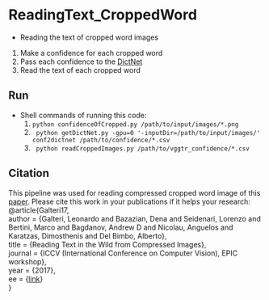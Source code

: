 # ReadingText_CroppedWord
- Reading the text of cropped word images

 1. Make a confidence for each cropped word
 2. Pass each confidence to the [DictNet](http://www.robots.ox.ac.uk/~vgg/publications/2014/Jaderberg14c) 
 3. Read the text of each cropped word

## Run

- Shell commands of running this code: <br />
  1.  ``` python confidenceOfCropped.py /path/to/input/images/*.png ``` <br /> 
  2.  ```  python getDictNet.py -gpu=0 '-inputDir=/path/to/input/images/' conf2dictnet /path/to/confidence/*.csv ``` <br />
  3.  ```  python readCroppedImages.py /path/to/vggtr_confidence/*.csv ``` <br />

## Citation
This pipeline was used for reading compressed cropped word image of this [paper](http://www.micc.unifi.it/seidenari/wp-content/papercite-data/pdf/iccv_epic_2017.pdf). Please cite this work in your publications if it helps your research: <br />
@article{Galteri17, <br />
author  = {Galteri, Leonardo and Bazazian, Dena and Seidenari, Lorenzo and Bertini, Marco and Bagdanov, Andrew D and Nicolau, Anguelos and Karatzas, Dimosthenis and Del Bimbo,  Alberto},<br />
title   = {Reading Text in the Wild from Compressed Images},<br />
journal = {ICCV (International Conference on Computer Vision), EPIC workshop},<br />
year    = {2017},<br />
ee      = {[link](http://www.micc.unifi.it/seidenari/wp-content/papercite-data/pdf/iccv_epic_2017.pdf)} <br />
}

